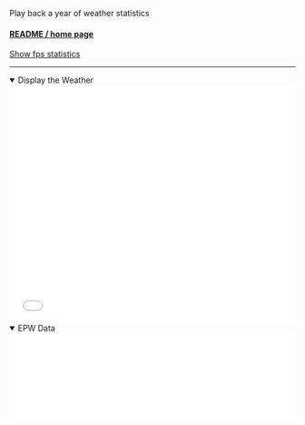 
Play back a year of weather statistics

#### [README / home page]( #README.md )

<a href="javascript:(function(){var script=document.createElement('script');script.onload=function(){var stats=new Stats();document.body.appendChild(stats.dom);requestAnimationFrame(function loop(){stats.update();requestAnimationFrame(loop)});};script.src='https://rawgit.com/mrdoob/stats.js/master/build/stats.min.js';document.head.appendChild(script);})()" title="Mr.doob's Stats.js" >Show fps statistics</a>

***

<details open >

<summary>Display the Weather</summary>

<iframe id = "iframeMenu0" src = "mnu-analemma3-3d-epw.html" width = "100%" height = "420" frameBorder = "0" ></iframe>


</details>

<details open >

<summary>EPW Data</summary>

<iframe id = "iframeMenu" src = "mnu-epw-json-basic.html"  width = "100%" frameBorder = "0" onload=iframeMenu.contentWindow.detDataFields.removeAttribute('open');
></iframe>

</details>
